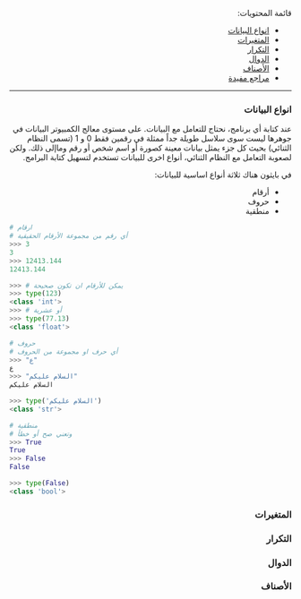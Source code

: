 <div dir="rtl" lang="ar">



قائمة المحتويات:

<!-- TOC -->

- [انواع البيانات](#%D8%A7%D9%86%D9%88%D8%A7%D8%B9-%D8%A7%D9%84%D8%A8%D9%8A%D8%A7%D9%86%D8%A7%D8%AA)
- [المتغيرات](#%D8%A7%D9%84%D9%85%D8%AA%D8%BA%D9%8A%D8%B1%D8%A7%D8%AA)
- [التكرار](#%D8%A7%D9%84%D8%AA%D9%83%D8%B1%D8%A7%D8%B1)
- [الدوال](#%D8%A7%D9%84%D8%AF%D9%88%D8%A7%D9%84)
- [الأصناف](#%D8%A7%D9%84%D8%A3%D8%B5%D9%86%D8%A7%D9%81)
- [مراجع مفيدة](#%D9%85%D8%B1%D8%A7%D8%AC%D8%B9-%D9%85%D9%81%D9%8A%D8%AF%D8%A9)

<!-- /TOC -->

<hr>


### انواع البيانات

عند كتابة أي برنامج، نحتاج للتعامل مع البيانات. على مستوى معالج الكمبيوتر البيانات في جوهرها ليست سوى سلاسل طويلة جداً ممثلة في رقمين فقط 0 و 1 (تسمى النظام الثنائي) بحيث كل جزء يمثل بيانات معينة كصورة أو اسم شخص أو رقم وماإلى ذلك.
ولكن لصعوبة التعامل مع النظام الثنائي، أنواع اخرى للبيانات  تستخدم لتسهيل كتابة البرامج.

في بايثون هناك ثلاثة أنواع اساسية للبيانات:

- أرقام
- حروف
- منطقية
</div>


```python
# ارقام
# أي رقم من مجموعة الأرقام الحقيقية
>>> 3
3
>>> 12413.144
12413.144

>>> # يمكن للأرقام ان تكون صحيحة
>>> type(123)
<class 'int'>
>>> # أو عشرية
>>> type(77.13)
<class 'float'>
```

```python
# حروف
# أي حرف او مجموعة من الحروف
>>> "ع"
ع
>>> "السلام عليكم"
السلام عليكم

>>> type('السلام عليكم')
<class 'str'>
```

```python
# منطقية
# وتعني صح أو خطأ
>>> True
True
>>> False
False

>>> type(False)
<class 'bool'>
```




<div dir="rtl" lang="ar">

### المتغيرات

### التكرار

### الدوال

### الأصناف




</div>
